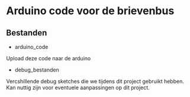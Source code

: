 # Arduino code voor de brievenbus

## **Bestanden**
- arduino_code

Upload deze code naar de arduino

- debug_bestanden

Vercshillende debug sketches die we tijdens dit project gebruikt hebben. Kan nuttig zijn voor eventuele aanpassingen op dit project.
